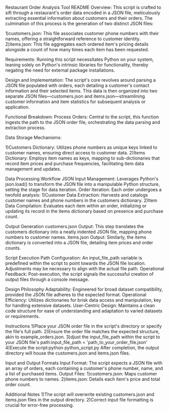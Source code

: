 
Restaurant Order Analysis Tool README
Overview:
This script is crafted to sift through a restaurant's order data encoded in a JSON file, meticulously extracting essential information about customers and their orders. The culmination of this process is the generation of two distinct JSON files:

1)customers.json: This file associates customer phone numbers with their names, offering a straightforward reference to customer identity.
2)items.json: This file aggregates each ordered item's pricing details alongside a count of how many times each item has been requested.

Requirements:
Running this script necessitates Python on your system, leaning solely on Python's intrinsic libraries for functionality, thereby negating the need for external package installations.

Design and Implementation:
The script's core revolves around parsing a JSON file populated with orders, each detailing a customer's contact information and their selected items. This data is then organized into two separate JSON files—customers.json and items.json—streamlining customer information and item statistics for subsequent analysis or application.

Functional Breakdown:
Process Orders: Central to the script, this function ingests the path to the JSON order file, orchestrating the data parsing and extraction process.

Data Storage Mechanisms:

1)Customers Dictionary: Utilizes phone numbers as unique keys linked to customer names, ensuring direct access to customer data.
2)Items Dictionary: Employs item names as keys, mapping to sub-dictionaries that record item prices and purchase frequencies, facilitating item data management and updates.

Data Processing Workflow
JSON Input Management: Leverages Python's json.load() to transform the JSON file into a manipulable Python structure, setting the stage for data iteration.
Order Iteration: Each order undergoes a twofold analysis:
1)Customer Data Extraction: Harvests and catalogs customer names and phone numbers in the customers dictionary.
2)Item Data Compilation: Evaluates each item within an order, initializing or updating its record in the items dictionary based on presence and purchase count.

Output Generation
customers.json Output: This step translates the customers dictionary into a neatly indented JSON file, mapping phone numbers to customer names.
items.json Output: Similarly, the items dictionary is converted into a JSON file, detailing item prices and order counts.

Script Execution
Path Configuration: An input_file_path variable is predefined within the script to point towards the JSON file location. Adjustments may be necessary to align with the actual file path.
Operational Feedback: Post-execution, the script signals the successful creation of output files through a console message.

Design Philosophy
Adaptability: Engineered for broad dataset compatibility, provided the JSON file adheres to the expected format.
Operational Efficiency: Utilizes dictionaries for brisk data access and manipulation, key for handling extensive datasets.
User-Centric Design: Maintains a clean code structure for ease of understanding and adaptation to varied datasets or requirements.

Instructions
1)Place your JSON order file in the script's directory or specify the file's full path.
2)Ensure the order file matches the expected structure, akin to example_orders.json.
3)djust the input_file_path within the script to your JSON file's path:input_file_path = 'path_to_your_order_file.json'
4)Execute the script:python python_script.py
After completion, the output directory will house the customers.json and items.json files.

Input and Output Formats
Input Format: The script expects a JSON file with an array of orders, each containing a customer's phone number, name, and a list of purchased items.
Output Files:
1)customers.json: Maps customer phone numbers to names.
2)items.json: Details each item's price and total order count.

Additional Notes
1)The script will overwrite existing customers.json and items.json files in the output directory.
2)Correct input file formatting is crucial for error-free processing.





